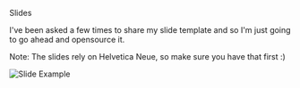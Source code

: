 Slides

I've been asked a few times to share my slide template and so I'm just going to go ahead and opensource it.

Note: The slides rely on Helvetica Neue, so make sure you have that first :)

![Slide Example](http://f.cl.ly/items/1S13201C3H0J12182n3c/Screen%20Shot%202012-06-25%20at%2010.52.09%20AM.png)